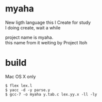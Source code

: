 # myaha  
New ligth language this I Create for study  
I doing create, wait a while  

project name is myaha.  
this name from <harmony/> it weiting by Project Itoh  

# build  
Mac OS X only   
```   
$ flex lex.l  
$ yacc -d -y parse.y  
$ gcc-7 -o myaha y.tab.c lex.yy.x -ll -ly  
```  
